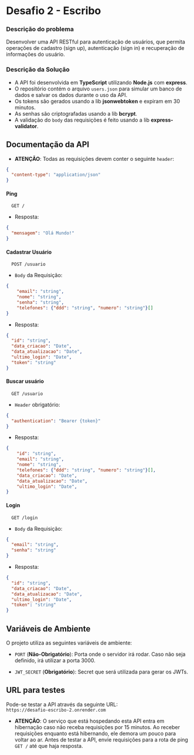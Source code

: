 # Desafio 2 - Escribo

### Descrição do problema

Desenvolver uma API RESTful para autenticação de usuários, que permita operações de cadastro (sign up), autenticação (sign in) e recuperação de informações do usuário.

### Descrição da Solução

- A API foi desenvolvida em **TypeScript** utilizando **Node.js** com **express**.
- O repositório contém o arquivo `users.json` para simular um banco de dados e salvar os dados durante o uso da API.
- Os tokens são gerados usando a lib **jsonwebtoken** e expiram em 30 minutos.
- As senhas são criptografadas usando a lib **bcrypt**.
- A validação do `body` das requisições é feito usando a lib **express-validator**.

## Documentação da API

- **ATENÇÃO**: Todas as requisições devem conter o seguinte `header`:
```json
{
  "content-type": "application/json"
}
```

#### Ping

```http
  GET /
```

- Resposta:

```json
{
  "mensagem": "Olá Mundo!"
}
```

#### Cadastrar Usuário

```http
  POST /usuario
```

- `Body` da Requisição:

```json
{
    "email": "string",
    "nome": "string",
    "senha": "string",
    "telefones": {"ddd": "string", "numero": "string"}[]
}
```

- Resposta:

```json
{
  "id": "string",
  "data_criacao": "Date",
  "data_atualizacao": "Date",
  "ultimo_login": "Date",
  "token": "string"
}
```

#### Buscar usuário

```http
  GET /usuario
```

- `Header` obrigatório:

```json
{
  "authentication": "Bearer {token}"
}
```

- Resposta:

```json
{
    "id": "string",
    "email": "string",
    "nome": "string",
    "telefones": {"ddd": "string", "numero": "string"}[],
    "data_criacao": "Date",
    "data_atualizacao": "Date",
    "ultimo_login": "Date",
}
```

#### Login

```http
  GET /login
```

- `Body` da Requisição:

```json
{
  "email": "string",
  "senha": "string"
}
```

- Resposta:

```json
{
  "id": "string",
  "data_criacao": "Date",
  "data_atualizacao": "Date",
  "ultimo_login": "Date",
  "token": "string"
}
```

## Variáveis de Ambiente

O projeto utiliza as seguintes variáveis de ambiente:

- `PORT` (**Não-Obrigatório**): Porta onde o servidor irá rodar. Caso não seja definido, irá utilizar a porta 3000.

- `JWT_SECRET` (**Obrigatório**): Secret que será utilizada para gerar os JWTs.

## URL para testes

Pode-se testar a API através da seguinte URL:  
`https://desafio-escribo-2.onrender.com`

- **ATENÇÃO**: O serviço que está hospedando esta API entra em hibernação caso não receba requisições por 15 minutos. Ao receber requisições enquanto está hibernando, ele demora um pouco para voltar ao ar. Antes de testar a API, envie requisições para a rota de ping `GET /` até que haja resposta.
